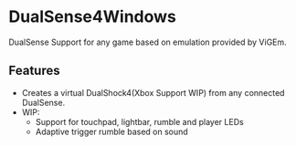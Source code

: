# DualSense4Windows
DualSense Support for any game based on emulation provided by ViGEm.

## Features
* Creates a virtual DualShock4(Xbox Support WIP) from any connected DualSense.
* WIP:
  * Support for touchpad, lightbar, rumble and player LEDs
  * Adaptive trigger rumble based on sound 
